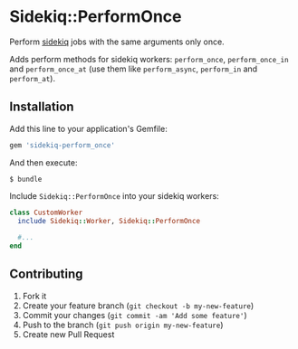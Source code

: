 # Sidekiq::PerformOnce

Perform [sidekiq](https://github.com/mperham/sidekiq) jobs with the same arguments only once.

Adds perform methods for sidekiq workers: `perform_once`, `perform_once_in` and `perform_once_at` (use them like `perform_async`, `perform_in` and `perform_at`).

## Installation

Add this line to your application's Gemfile:

```ruby
gem 'sidekiq-perform_once'
```

And then execute:

```
$ bundle
```

Include `Sidekiq::PerformOnce` into your sidekiq workers:

```ruby
class CustomWorker
  include Sidekiq::Worker, Sidekiq::PerformOnce
  
  #...
end
```

## Contributing

1. Fork it
2. Create your feature branch (`git checkout -b my-new-feature`)
3. Commit your changes (`git commit -am 'Add some feature'`)
4. Push to the branch (`git push origin my-new-feature`)
5. Create new Pull Request
